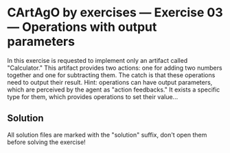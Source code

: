 # CArtAgO by exercises — Exercise 03 — Operations with output parameters

In this exercise is requested to implement only an artifact called "Calculator."
This artifact provides two actions: one for adding two numbers together and one for subtracting them.
The catch is that these operations need to output their result.
Hint: operations can have output parameters, which are perceived by the agent as "action feedbacks."
It exists a specific type for them, which provides operations to set their value...

## Solution

All solution files are marked with the "solution" suffix, don't open them before solving the exercise!
